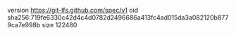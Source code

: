 version https://git-lfs.github.com/spec/v1
oid sha256:719fe6330c42d4c4d0782d2496686a413fc4ad015da3a082120b8779ca7e998b
size 122480
